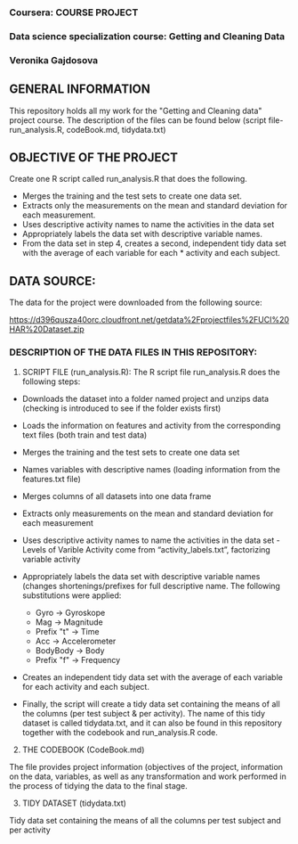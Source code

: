 
### Coursera: COURSE PROJECT
### Data science specialization course: Getting and Cleaning Data
### Veronika Gajdosova


## GENERAL INFORMATION

This repository holds all my work for the "Getting and Cleaning data" project course. The description of the files can be found below (script file-run_analysis.R, codeBook.md, tidydata.txt)

## OBJECTIVE OF THE PROJECT

Create one R script called run_analysis.R that does the following.

* Merges the training and the test sets to create one data set.
* Extracts only the measurements on the mean and standard deviation for each measurement.
* Uses descriptive activity names to name the activities in the data set
* Appropriately labels the data set with descriptive variable names.
* From the data set in step 4, creates a second, independent tidy data set with the average of each variable for each * activity and each subject.

## DATA SOURCE:
The data for the project were downloaded from the following source:

https://d396qusza40orc.cloudfront.net/getdata%2Fprojectfiles%2FUCI%20HAR%20Dataset.zip

### DESCRIPTION OF THE DATA FILES IN THIS REPOSITORY:

1. SCRIPT FILE (run_analysis.R): The R script file run_analysis.R does the following steps:

 * Downloads the dataset into a folder named project and unzips data (checking is introduced to see if the folder exists first)
 * Loads the information on features and activity from the corresponding text files (both train and test data)
 * Merges the training and the test sets to create one data set
 * Names variables with descriptive names (loading information from the features.txt file) 
 * Merges columns of all datasets into one data frame
 * Extracts only measurements on the mean and standard deviation for each measurement
 * Uses descriptive activity names to name the activities in the data set - Levels of Varible Activity come from “activity_labels.txt”, factorizing variable activity
 * Appropriately labels the data set with descriptive variable names (changes shortenings/prefixes for full descriptive name. The following substitutions were applied: <br />

   * Gyro -> Gyroskope
   * Mag -> Magnitude
   * Prefix "t" -> Time
   * Acc -> Accelerometer
   * BodyBody -> Body
   * Prefix "f" -> Frequency

 * Creates an independent tidy data set with the average of each variable for each activity and each subject.
 * Finally, the script will create a tidy data set containing the means of all the columns (per test subject & per activity). The name of this tidy dataset is called tidydata.txt, and it can also be found in this repository together with the codebook and run_analysis.R code.

 

2. THE CODEBOOK (CodeBook.md)

The file provides project information (objectives of the project, information on the data, variables, as well as any transformation and work performed in the process of tidying the data to the final stage.


3. TIDY DATASET (tidydata.txt)

Tidy data set containing the means of all the columns per test subject and per activity
